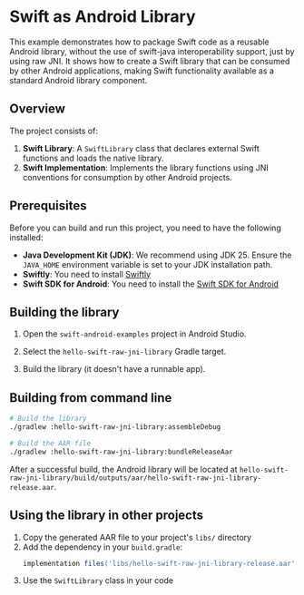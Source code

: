 # Swift as Android Library

This example demonstrates how to package Swift code as a reusable Android library, without the use of swift-java interoperability support, just by using raw JNI. It shows how to create a Swift library that can be consumed by other Android applications, making Swift functionality available as a standard Android library component.

## Overview

The project consists of:

1. **Swift Library**: A `SwiftLibrary` class that declares external Swift functions and loads the native library.
2. **Swift Implementation**: Implements the library functions using JNI conventions for consumption by other Android projects.

## Prerequisites

Before you can build and run this project, you need to have the following installed:

* **Java Development Kit (JDK)**: We recommend using JDK 25. Ensure the `JAVA_HOME` environment variable is set to your JDK installation path.
* **Swiftly**: You need to install [Swiftly](https://www.swift.org/install/)
* **Swift SDK for Android**: You need to install the [Swift SDK for Android](https://swift.org/install)

## Building the library

1. Open the `swift-android-examples` project in Android Studio.

2. Select the `hello-swift-raw-jni-library` Gradle target.

3. Build the library (it doesn't have a runnable app).

## Building from command line

```bash
# Build the library
./gradlew :hello-swift-raw-jni-library:assembleDebug

# Build the AAR file
./gradlew :hello-swift-raw-jni-library:bundleReleaseAar
```

After a successful build, the Android library will be located at `hello-swift-raw-jni-library/build/outputs/aar/hello-swift-raw-jni-library-release.aar`.

## Using the library in other projects

1. Copy the generated AAR file to your project's `libs/` directory
2. Add the dependency in your `build.gradle`:
   ```gradle
   implementation files('libs/hello-swift-raw-jni-library-release.aar')
   ```
3. Use the `SwiftLibrary` class in your code
